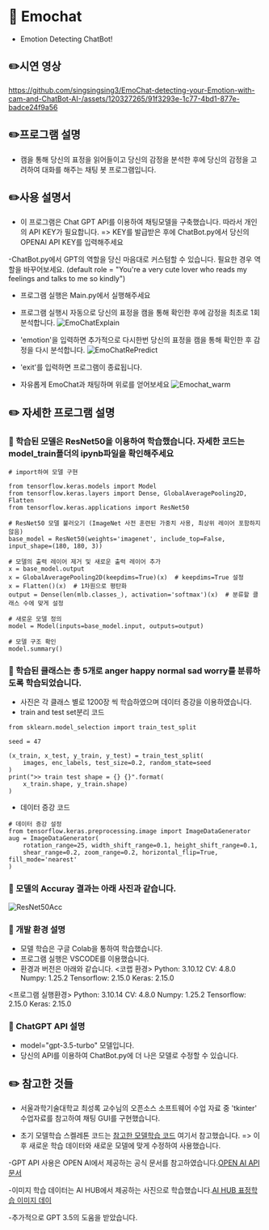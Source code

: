 # 🔎 Emochat
- Emotion Detecting ChatBot!

## ✏️시연 영상


https://github.com/singsingsing3/EmoChat-detecting-your-Emotion-with-cam-and-ChatBot-AI-/assets/120327265/91f3293e-1c77-4bd1-877e-badce24f9a56


## ✏️프로그램 설명
- 캠을 통해 당신의 표정을 읽어들이고 당신의 감정을 분석한 후에 당신의 감정을 고려하여 대화를 해주는 채팅 봇 프로그램입니다.



## ✏️사용 설명서
- 이 프로그램은 Chat GPT API를 이용하여 채팅모델을 구축했습니다. 따라서 개인의 API KEY가 필요합니다.
  => KEY를 발급받은 후에 ChatBot.py에서 당신의 OPENAI API KEY를 입력해주세요

-ChatBot.py에서 GPT의 역할을 당신 마음대로 커스텀할 수 있습니다. 필요한 경우 역할을 바꾸어보세요.
(default role = "You're a very cute lover who reads my feelings and talks to me so kindly")
- 프로그램 실행은 Main.py에서 실행해주세요
  
- 프로그램 실행시 자동으로 당신의 표정을 캠을 통해 확인한 후에 감정을 최초로 1회 분석합니다.
  ![EmoChatExplain](https://github.com/singsingsing3/EmoChat-detecting-your-Emotion-with-cam-and-ChatBot-AI-/assets/120327265/12871d87-9e5a-4db0-affb-72a23bd4f895)

- 'emotion'을 입력하면 추가적으로 다시한번 당신의 표정을 캠을 통해 확인한 후 감정을 다시 분석합니다.
![EmoChatRePredict](https://github.com/singsingsing3/EmoChat-detecting-your-Emotion-with-cam-and-ChatBot-AI-/assets/120327265/c0188390-5311-4b0e-af12-e9a13d9f93c2)

  
- 'exit'를 입력하면 프로그램이 종료됩니다.

- 자유롭게 EmoChat과 채팅하며 위로를 얻어보세요
  ![Emochat_warm](https://github.com/singsingsing3/EmoChat-detecting-your-Emotion-with-cam-and-ChatBot-AI-/assets/120327265/cf7d419c-1157-4314-801f-e58a9d3dc73f)


## ✏️ 자세한 프로그램 설명

### 💬 학습된 모델은 ResNet50을 이용하여 학습했습니다. 자세한 코드는 model_train폴더의 ipynb파일을 확인해주세요
```
# import하여 모델 구현

from tensorflow.keras.models import Model
from tensorflow.keras.layers import Dense, GlobalAveragePooling2D, Flatten
from tensorflow.keras.applications import ResNet50

# ResNet50 모델 불러오기 (ImageNet 사전 훈련된 가중치 사용, 최상위 레이어 포함하지 않음)
base_model = ResNet50(weights='imagenet', include_top=False, input_shape=(180, 180, 3))

# 모델의 출력 레이어 제거 및 새로운 출력 레이어 추가
x = base_model.output
x = GlobalAveragePooling2D(keepdims=True)(x)  # keepdims=True 설정
x = Flatten()(x)  # 1차원으로 평탄화
output = Dense(len(mlb.classes_), activation='softmax')(x)  # 분류할 클래스 수에 맞게 설정

# 새로운 모델 정의
model = Model(inputs=base_model.input, outputs=output)

# 모델 구조 확인
model.summary()

```
### 💬 학습된 클래스는 총 5개로 anger happy normal sad worry를 분류하도록 학습되었습니다.
- 사진은 각 클래스 별로 1200장 씩 학습하였으며 데이터 증강을 이용하였습니다.
- train and test set분리 코드
```
from sklearn.model_selection import train_test_split

seed = 47

(x_train, x_test, y_train, y_test) = train_test_split(
    images, enc_labels, test_size=0.2, random_state=seed
)
print(">> train test shape = {} {}".format(
    x_train.shape, y_train.shape)
)
```
- 데이터 증강 코드
```
# 데이터 증강 설정
from tensorflow.keras.preprocessing.image import ImageDataGenerator
aug = ImageDataGenerator(
    rotation_range=25, width_shift_range=0.1, height_shift_range=0.1,
    shear_range=0.2, zoom_range=0.2, horizontal_flip=True, fill_mode='nearest'
)
```

### 💬 모델의 Accuray 결과는 아래 사진과 같습니다.
![ResNet50Acc](https://github.com/singsingsing3/EmoChat-detecting-your-Emotion-with-cam-and-ChatBot-AI-/assets/120327265/82d8d13b-e263-4e68-8c41-629559710f50)


### 💬 개발 환경 설명
- 모델 학습은 구글 Colab을 통하여 학습했습니다.
- 프로그램 실행은 VSCODE를 이용했습니다.
- 환경과 버전은 아래와 같습니다.
<코랩 환경>
Python: 3.10.12 
CV: 4.8.0
Numpy: 1.25.2
Tensorflow: 2.15.0
Keras: 2.15.0

<프로그램 실행환경>
Python: 3.10.14
CV: 4.8.0
Numpy: 1.25.2
Tensorflow: 2.15.0
Keras: 2.15.0

### 💬 ChatGPT API 설명

- model="gpt-3.5-turbo" 모델입니다.
- 당신의 API를 이용하여 ChatBot.py에 더 나은 모델로 수정할 수 있습니다.

## ✏️ 참고한 것들
- 서울과학기술대학교 최성록 교수님의 오픈소스 소프트웨어 수업 자료 중 'tkinter' 수업자료를 참고하여 채팅 GUI를 구현했습니다.
  
- 초기 모델학습 스켈레톤 코드는 [참고한 모델학습 코드](https://velog.io/@robert-lee/Tensorflow-Keras-Multi-Class-Classification-%EC%9D%84-%EA%B5%AC%ED%98%84%ED%95%B4%EB%B3%B4%EC%9E%90) 여기서 참고했습니다.
  => 이후 새로운 학습 데이터와 새로운 모델에 맞게 수정하여 사용했습니다.
  
-GPT API 사용은 OPEN AI에서 제공하는 공식 문서를 참고하였습니다.[OPEN AI API 문서](https://platform.openai.com/docs/api-reference/introduction)

-이미지 학습 데이터는 AI HUB에서 제공하는 사진으로 학습했습니다.[AI HUB 표정학습 이미지 데이](https://aihub.or.kr/aihubdata/data/view.do?currMenu=115&topMenu=100&dataSetSn=82)

-추가적으로 GPT 3.5의 도움을 받았습니다.
